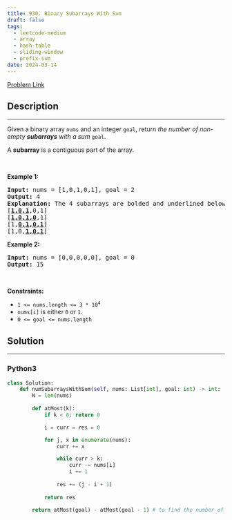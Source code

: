 ```yaml
---
title: 930. Binary Subarrays With Sum
draft: false
tags: 
  - leetcode-medium
  - array
  - hash-table
  - sliding-window
  - prefix-sum
date: 2024-03-14
---
```


[Problem Link](https://leetcode.com/problems/binary-subarrays-with-sum/)

## Description

---
<p>Given a binary array <code>nums</code> and an integer <code>goal</code>, return <em>the number of non-empty <strong>subarrays</strong> with a sum</em> <code>goal</code>.</p>

<p>A <strong>subarray</strong> is a contiguous part of the array.</p>

<p>&nbsp;</p>
<p><strong class="example">Example 1:</strong></p>

<pre>
<strong>Input:</strong> nums = [1,0,1,0,1], goal = 2
<strong>Output:</strong> 4
<strong>Explanation:</strong> The 4 subarrays are bolded and underlined below:
[<u><strong>1,0,1</strong></u>,0,1]
[<u><strong>1,0,1,0</strong></u>,1]
[1,<u><strong>0,1,0,1</strong></u>]
[1,0,<u><strong>1,0,1</strong></u>]
</pre>

<p><strong class="example">Example 2:</strong></p>

<pre>
<strong>Input:</strong> nums = [0,0,0,0,0], goal = 0
<strong>Output:</strong> 15
</pre>

<p>&nbsp;</p>
<p><strong>Constraints:</strong></p>

<ul>
	<li><code>1 &lt;= nums.length &lt;= 3 * 10<sup>4</sup></code></li>
	<li><code>nums[i]</code> is either <code>0</code> or <code>1</code>.</li>
	<li><code>0 &lt;= goal &lt;= nums.length</code></li>
</ul>


## Solution

---
### Python3
``` py title='binary-subarrays-with-sum'
class Solution:
    def numSubarraysWithSum(self, nums: List[int], goal: int) -> int:
        N = len(nums)
        
        def atMost(k):
            if k < 0: return 0

            i = curr = res = 0

            for j, x in enumerate(nums):
                curr += x

                while curr > k:
                    curr -= nums[i]
                    i += 1
                
                res += (j - i + 1)
            
            return res
        
        return atMost(goal) - atMost(goal - 1) # to find the number of subarrays with exact "goal"
```

